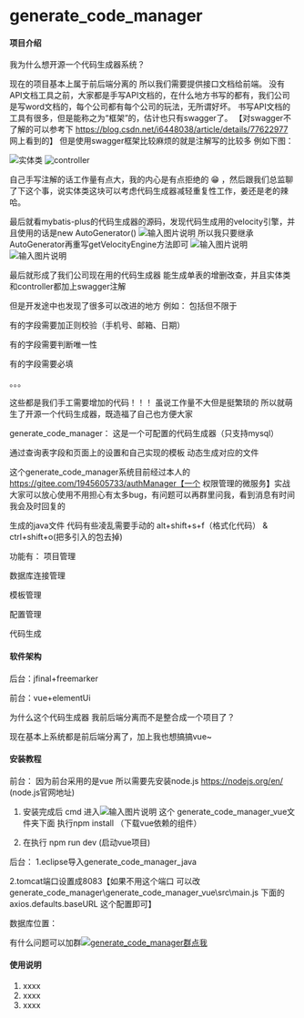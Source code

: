 # generate_code_manager

#### 项目介绍

我为什么想开源一个代码生成器系统？

现在的项目基本上属于前后端分离的 所以我们需要提供接口文档给前端。
没有API文档工具之前，大家都是手写API文档的，在什么地方书写的都有，我们公司是写word文档的，每个公司都有每个公司的玩法，无所谓好坏。
书写API文档的工具有很多，但是能称之为“框架”的，估计也只有swagger了。
【对swagger不了解的可以参考下 https://blog.csdn.net/i6448038/article/details/77622977 网上看到的】
但是使用swagger框架比较麻烦的就是注解写的比较多 例如下图：

![实体类](https://images.gitee.com/uploads/images/2018/0822/112702_23817e62_535567.png "实体类")
![controller](https://images.gitee.com/uploads/images/2018/0822/112803_214ff158_535567.png "controller")


自己手写注解的话工作量有点大，我的内心是有点拒绝的 :grin: ，然后跟我们总监聊了下这个事，说实体类这块可以考虑代码生成器减轻重复性工作，姜还是老的辣哈。



最后就看mybatis-plus的代码生成器的源码，发现代码生成用的velocity引擎，并且使用的话是new AutoGenerator()
![输入图片说明](https://images.gitee.com/uploads/images/2018/0822/135750_f4b0bf73_535567.png "屏幕截图.png")
所以我只要继承AutoGenerator再重写getVelocityEngine方法即可
![输入图片说明](https://images.gitee.com/uploads/images/2018/0822/135912_d5b88986_535567.png "屏幕截图.png")
![输入图片说明](https://images.gitee.com/uploads/images/2018/0822/140017_596ddb67_535567.png "屏幕截图.png")

最后就形成了我们公司现在用的代码生成器 能生成单表的增删改查，并且实体类和controller都加上swagger注解

但是开发途中也发现了很多可以改进的地方 例如：
包括但不限于

有的字段需要加正则校验（手机号、邮箱、日期）

有的字段需要判断唯一性 

有的字段需要必填

。。。

这些都是我们手工需要增加的代码！！！
虽说工作量不大但是挺繁琐的 所以就萌生了开源一个代码生成器，既造福了自己也方便大家


generate_code_manager：
这是一个可配置的代码生成器（只支持mysql）

通过查询表字段和页面上的设置和自己实现的模板  动态生成对应的文件

这个generate_code_manager系统目前经过本人的 https://gitee.com/1945605733/authManager【一个 权限管理的微服务】实战
大家可以放心使用不用担心有太多bug，有问题可以再群里问我，看到消息有时间我会及时回复的


生成的java文件 代码有些凌乱需要手动的 
alt+shift+s+f（格式化代码） & ctrl+shift+o(把多引入的包去掉)


功能有：
项目管理

数据库连接管理

模板管理

配置管理

代码生成



#### 软件架构
后台：jfinal+freemarker

前台：vue+elementUi


为什么这个代码生成器 我前后端分离而不是整合成一个项目了？

现在基本上系统都是前后端分离了，加上我也想搞搞vue~


#### 安装教程
前台：
因为前台采用的是vue 所以需要先安装node.js
https://nodejs.org/en/  (node.js官网地址)

1. 安装完成后  cmd 进入![输入图片说明](https://images.gitee.com/uploads/images/2018/0821/101326_ea2c4bc8_535567.png "屏幕截图.png") 这个 generate_code_manager_vue文件夹下面  执行npm install （下载vue依赖的组件）

2. 在执行 npm run dev (启动vue项目)


后台：
1.eclipse导入generate_code_manager_java

2.tomcat端口设置成8083【如果不用这个端口 可以改 generate_code_manager\generate_code_manager_vue\src\main.js 下面的axios.defaults.baseURL 这个配置即可】



数据库位置：

有什么问题可以加群<a target="_blank" href="//shang.qq.com/wpa/qunwpa?idkey=97f1b0f6f636df40cceadad80a177d0439746b6d8f1ecf8ff1d428639ae61ba3"><img border="0" src="//pub.idqqimg.com/wpa/images/group.png" alt="generate_code_manager群" title="generate_code_manager群">点我</a>


#### 使用说明

1. xxxx
2. xxxx
3. xxxx




